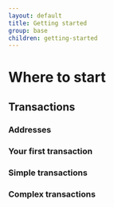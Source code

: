```yaml
---
layout: default
title: Getting started
group: base
children: getting-started
---
```

# Where to start

## Transactions

### Addresses

### Your first transaction

### Simple transactions

### Complex transactions
